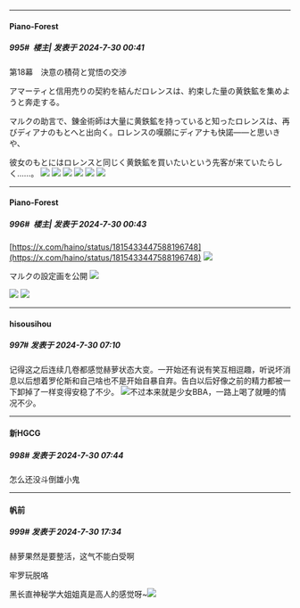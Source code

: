 ﻿
*****

####  Piano-Forest  
##### 995#         楼主| 发表于 2024-7-30 00:41

第18幕　決意の積荷と覚悟の交渉

アマーティと信用売りの契約を結んだロレンスは、約束した量の黄鉄鉱を集めようと奔走する。

マルクの助言で、錬金術師は大量に黄鉄鉱を持っていると知ったロレンスは、再びディアナのもとへと出向く。ロレンスの嘆願にディアナも快諾——と思いきや、

彼女のもとにはロレンスと同じく黄鉄鉱を買いたいという先客が来ていたらしく……。
<img src="https://p.sda1.dev/18/b00c1ceb4d8332f32540372d10123bee/1-10 _1_.jpg" referrerpolicy="no-referrer">
<img src="https://p.sda1.dev/18/8b89b278669ff8806c4c328fa30d76fb/2-9 _1_.jpg" referrerpolicy="no-referrer">
<img src="https://p.sda1.dev/18/cf7ae37b231d4f2208084785af16fb4b/3-9 _1_.jpg" referrerpolicy="no-referrer">
<img src="https://p.sda1.dev/18/f3f4f7becf4fffd41bb1337511003260/4-8.jpg" referrerpolicy="no-referrer">
<img src="https://p.sda1.dev/18/2b3b0d5004033b076986361b5ff6edb8/5-7 _1_.jpg" referrerpolicy="no-referrer">
<img src="https://p.sda1.dev/18/f99d292d723dbc05f4e507f4e1cfb3cb/6-7.jpg" referrerpolicy="no-referrer">

*****

####  Piano-Forest  
##### 996#         楼主| 发表于 2024-7-30 00:43

[https://x.com/haino/status/1815433447588196748](https://x.com/haino/status/1815433447588196748)
<img src="https://p.sda1.dev/18/3ce4d85b996c0b08bdd13ce81ae238a6/20240730_004145.jpg" referrerpolicy="no-referrer">

マルクの設定画を公開
<img src="https://p.sda1.dev/18/f0087f943626af9b66dc40e001c92ce2/20240730_004219.jpg" referrerpolicy="no-referrer">

<img src="https://p.sda1.dev/18/07bef652c6946f38d25bee6804ae3f4c/20240730_004216.jpg" referrerpolicy="no-referrer">
<img src="https://p.sda1.dev/18/625a6e415db8c4704a4c26312ddb80ff/20240730_004224.jpg" referrerpolicy="no-referrer">


*****

####  hisousihou  
##### 997#       发表于 2024-7-30 07:10

记得这之后连续几卷都感觉赫萝状态大变。一开始还有说有笑互相逗趣，听说坏消息以后想着罗伦斯和自己啥也不是开始自暴自弃。告白以后好像之前的精力都被一下卸掉了一样变得安稳了不少。
<img src="https://static.saraba1st.com/image/smiley/face2017/018.png" referrerpolicy="no-referrer">不过本来就是少女BBA，一路上喝了就睡的情况不少。


*****

####  新HGCG  
##### 998#       发表于 2024-7-30 07:44

怎么还没斗倒雄小鬼


*****

####  帆前  
##### 999#       发表于 2024-7-30 17:34

赫萝果然是要整活，这气不能白受啊

牢罗玩脱咯

黑长直神秘学大姐姐真是高人的感觉呀~<img src="https://static.saraba1st.com/image/smiley/face2017/074.png" referrerpolicy="no-referrer">

